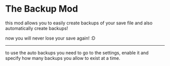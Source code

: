 # The Backup Mod

this mod allows you to easily create backups of your save file
and also automatically create backups!

now you will never lose your save again! :D

-----------

to use the auto backups you need to go to the settings, enable it and specify how many backups you allow to exist at a time.